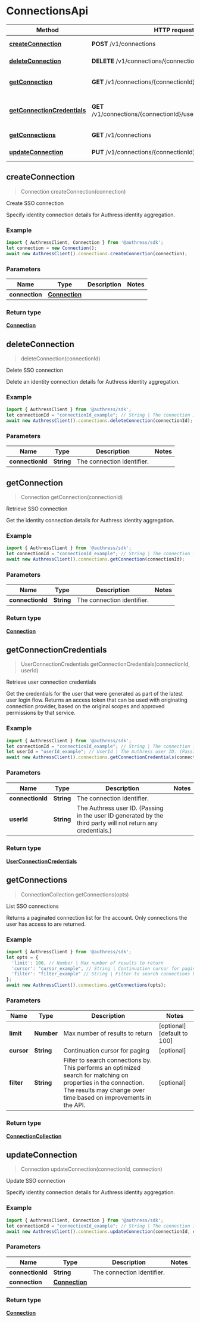 # ConnectionsApi


Method | HTTP request | Description
------------- | ------------- | -------------
[**createConnection**](ConnectionsApi.md#createConnection) | **POST** /v1/connections | Create SSO connection
[**deleteConnection**](ConnectionsApi.md#deleteConnection) | **DELETE** /v1/connections/{connectionId} | Delete SSO connection
[**getConnection**](ConnectionsApi.md#getConnection) | **GET** /v1/connections/{connectionId} | Retrieve SSO connection
[**getConnectionCredentials**](ConnectionsApi.md#getConnectionCredentials) | **GET** /v1/connections/{connectionId}/users/{userId}/credentials | Retrieve user connection credentials
[**getConnections**](ConnectionsApi.md#getConnections) | **GET** /v1/connections | List SSO connections
[**updateConnection**](ConnectionsApi.md#updateConnection) | **PUT** /v1/connections/{connectionId} | Update SSO connection



## createConnection

> Connection createConnection(connection)

Create SSO connection

Specify identity connection details for Authress identity aggregation.

### Example

```javascript
import { AuthressClient, Connection } from '@authress/sdk';
let connection = new Connection();
await new AuthressClient().connections.createConnection(connection);
```

### Parameters


Name | Type | Description  | Notes
------------- | ------------- | ------------- | -------------
 **connection** | [**Connection**](Connection.md)|  | 

### Return type

[**Connection**](Connection.md)


## deleteConnection

> deleteConnection(connectionId)

Delete SSO connection

Delete an identity connection details for Authress identity aggregation.

### Example

```javascript
import { AuthressClient } from '@authress/sdk';
let connectionId = "connectionId_example"; // String | The connection identifier.
await new AuthressClient().connections.deleteConnection(connectionId);
```

### Parameters


Name | Type | Description  | Notes
------------- | ------------- | ------------- | -------------
 **connectionId** | **String**| The connection identifier. | 


## getConnection

> Connection getConnection(connectionId)

Retrieve SSO connection

Get the identity connection details for Authress identity aggregation.

### Example

```javascript
import { AuthressClient } from '@authress/sdk';
let connectionId = "connectionId_example"; // String | The connection identifier.
await new AuthressClient().connections.getConnection(connectionId);
```

### Parameters


Name | Type | Description  | Notes
------------- | ------------- | ------------- | -------------
 **connectionId** | **String**| The connection identifier. | 

### Return type

[**Connection**](Connection.md)


## getConnectionCredentials

> UserConnectionCredentials getConnectionCredentials(connectionId, userId)

Retrieve user connection credentials

Get the credentials for the user that were generated as part of the latest user login flow. Returns an access token that can be used with originating connection provider, based on the original scopes and approved permissions by that service.

### Example

```javascript
import { AuthressClient } from '@authress/sdk';
let connectionId = "connectionId_example"; // String | The connection identifier.
let userId = "userId_example"; // UserId | The Authress user ID. (Passing in the user ID generated by the third party will not return any credentials.)
await new AuthressClient().connections.getConnectionCredentials(connectionId, userId);
```

### Parameters


Name | Type | Description  | Notes
------------- | ------------- | ------------- | -------------
 **connectionId** | **String**| The connection identifier. | 
 **userId** | **String**| The Authress user ID. (Passing in the user ID generated by the third party will not return any credentials.) | 

### Return type

[**UserConnectionCredentials**](UserConnectionCredentials.md)


## getConnections

> ConnectionCollection getConnections(opts)

List SSO connections

Returns a paginated connection list for the account. Only connections the user has access to are returned.

### Example

```javascript
import { AuthressClient } from '@authress/sdk';
let opts = {
  'limit': 100, // Number | Max number of results to return
  'cursor': "cursor_example", // String | Continuation cursor for paging
  'filter': "filter_example" // String | Filter to search connections by. This performs an optimized search for matching on properties in the connection. The results may change over time based on improvements in the API.
};
await new AuthressClient().connections.getConnections(opts);
```

### Parameters


Name | Type | Description  | Notes
------------- | ------------- | ------------- | -------------
 **limit** | **Number**| Max number of results to return | [optional] [default to 100]
 **cursor** | **String**| Continuation cursor for paging | [optional] 
 **filter** | **String**| Filter to search connections by. This performs an optimized search for matching on properties in the connection. The results may change over time based on improvements in the API. | [optional] 

### Return type

[**ConnectionCollection**](ConnectionCollection.md)


## updateConnection

> Connection updateConnection(connectionId, connection)

Update SSO connection

Specify identity connection details for Authress identity aggregation.

### Example

```javascript
import { AuthressClient, Connection } from '@authress/sdk';
let connectionId = "connectionId_example"; // String | The connection identifier.
await new AuthressClient().connections.updateConnection(connectionId, connection);
```

### Parameters


Name | Type | Description  | Notes
------------- | ------------- | ------------- | -------------
 **connectionId** | **String**| The connection identifier. | 
 **connection** | [**Connection**](Connection.md)|  | 

### Return type

[**Connection**](Connection.md)

